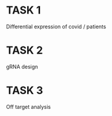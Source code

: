 # TASK 1
   Differential expression of covid / patients
# TASK 2 
   gRNA design
# TASK 3
   Off target analysis
